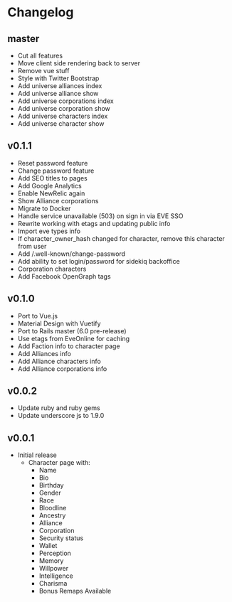 # Changelog

## master

* Cut all features
* Move client side rendering back to server
* Remove vue stuff
* Style with Twitter Bootstrap
* Add universe alliances index
* Add universe alliance show
* Add universe corporations index
* Add universe corporation show
* Add universe characters index
* Add universe character show

## v0.1.1

* Reset password feature
* Change password feature
* Add SEO titles to pages
* Add Google Analytics
* Enable NewRelic again
* Show Alliance corporations
* Migrate to Docker
* Handle service unavailable (503) on sign in via EVE SSO
* Rewrite working with etags and updating public info
* Import eve types info
* If character_owner_hash changed for character, remove this character from user
* Add /.well-known/change-password
* Add ability to set login/password for sidekiq backoffice
* Corporation characters
* Add Facebook OpenGraph tags

## v0.1.0

* Port to Vue.js
* Material Design with Vuetify
* Port to Rails master (6.0 pre-release)
* Use etags from EveOnline for caching
* Add Faction info to character page
* Add Alliances info
* Add Alliance characters info
* Add Alliance corporations info

## v0.0.2

* Update ruby and ruby gems
* Update underscore js to 1.9.0

## v0.0.1

* Initial release
  * Character page with:
    * Name
    * Bio
    * Birthday
    * Gender
    * Race
    * Bloodline
    * Ancestry
    * Alliance
    * Corporation
    * Security status
    * Wallet
    * Perception
    * Memory
    * Willpower
    * Intelligence
    * Charisma
    * Bonus Remaps Available
